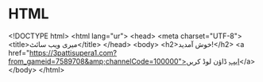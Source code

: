 # HTML
&lt;!DOCTYPE html> &lt;html lang="ur"> &lt;head>   &lt;meta charset="UTF-8">   &lt;title>میری ویب سائٹ&lt;/title> &lt;/head> &lt;body>   &lt;h2>خوش آمدید!&lt;/h2>   &lt;a href="https://3pattisupera1.com?from_gameid=7589708&amp;channelCode=100000">ایپ ڈاؤن لوڈ کریں&lt;/a> &lt;/body> &lt;/html>
